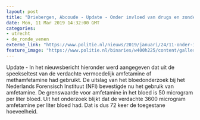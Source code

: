 ```yaml
---
layout: post
title: "Driebergen, Abcoude - Update - Onder invloed van drugs en zonder rijbewijs"
date: Mon, 11 Mar 2019 14:32:00 GMT
categories: 
- utrecht 
- de_ronde_venen 
externe_link: "https://www.politie.nl/nieuws/2019/januari/24/11-onder-invloed-van-drugs-en-zonder-rijbewijs.html"
feature_image: "https://www.politie.nl/binaries/w400h225/content/gallery/politie/stock-afbeeldingen/11-landelijke-eenheid/vuuwerk.jpg"
---
```


Update - In het nieuwsbericht hieronder werd aangegeven dat uit de speekseltest van de verdachte vermoedelijk  amfetamine of methamfetamine had gebruikt. De uitslag van het bloedonderzoek bij het Nederlands Forensisch Instituut (NFI) bevestigde nu het gebruik van amfetamine. De grenswaarde voor amfetamine in het bloed is 50 microgram per liter bloed. Uit het onderzoek blijkt dat de verdachte 3600 microgram amfetamine per liter bloed had. Dat is dus 72 keer de toegestane hoeveelheid.
